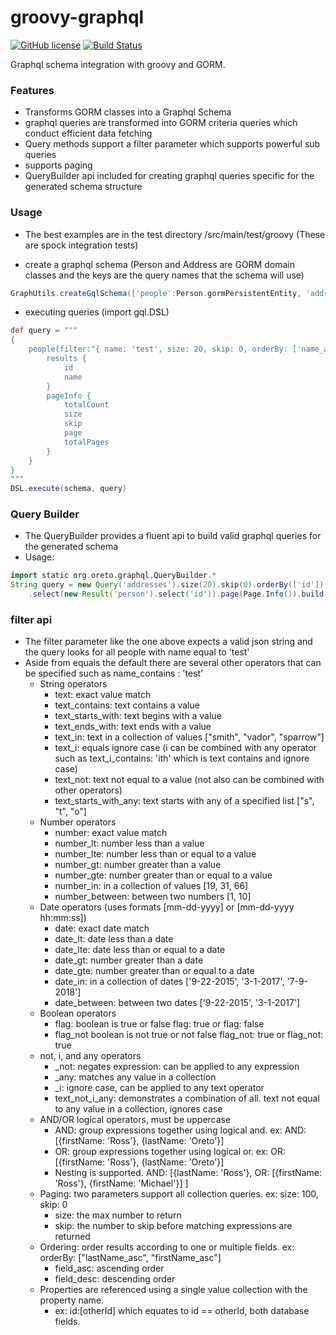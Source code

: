 # groovy-graphql
[![GitHub license](https://img.shields.io/badge/license-MIT-blue.svg)](https://raw.githubusercontent.com/ross-oreto/groovy-graphql/master/LICENSE)
[![Build Status](https://travis-ci.org/ross-oreto/groovy-graphql.svg?branch=master)](https://travis-ci.org/ross-oreto/groovy-graphql)

Graphql schema integration with groovy and GORM.

### Features
* Transforms GORM classes into a Graphql Schema
* graphql queries are transformed into GORM criteria queries which conduct efficient data fetching
* Query methods support a filter parameter which supports powerful sub queries
* supports paging
* QueryBuilder api included for creating graphql queries specific for the generated schema structure

### Usage
- The best examples are in the test directory /src/main/test/groovy (These are spock integration tests)

- create a graphql schema (Person and Address are GORM domain classes and the keys are the query names that the schema will use)
```groovy
GraphUtils.createGqlSchema(['people':Person.gormPersistentEntity, 'addresses': Address.gormPersistentEntity])
```
- executing queries (import gql.DSL)
```groovy
def query = """
{
	people(filter:"{ name: 'test', size: 20, skip: 0, orderBy: ['name_asc']}") {
		results {
			id
			name
		}
		pageInfo {
			totalCount
			size
			skip
			page
			totalPages
		}
	}
}
"""
DSL.execute(schema, query)
```

### Query Builder
* The QueryBuilder provides a fluent api to build valid graphql queries for the generated schema
* Usage:
```groovy
import static org.oreto.graphql.QueryBuilder.*
String query = new Query('addresses').size(20).skip(0).orderBy(['id']).select('id', 'line1')
    .select(new Result('person').select('id')).page(Page.Info()).build()
```

### filter api
- The filter parameter like the one above expects a valid json string and the query looks for all people with name equal to 'test'
- Aside from equals the default there are several other operators that can be specified such as name_contains : 'test'
  * String operators
    * text: exact value match
    * text_contains: text contains a value
    * text_starts_with: text begins with a value
    * text_ends_with: text ends with a value
    * text_in: text in a collection of values ["smith", "vador", "sparrow"]
    * text_i: equals ignore case (i can be combined with any operator such as text_i_contains: 'ith' which is text contains and ignore case)
    * text_not: text not equal to a value (not also can be combined with other operators)
    * text_starts_with_any: text starts with any of a specified list ["s", "t", "o"]
  * Number operators
    * number: exact value match
    * number_lt: number less than a value
    * number_lte: number less than or equal to a value
    * number_gt: number greater than a value
    * number_gte: number greater than or equal to a value
    * number_in: in a collection of values [19, 31, 66]
    * number_between: between two numbers [1, 10]
  * Date operators (uses formats [mm-dd-yyyy] or [mm-dd-yyyy hh:mm:ss])
    * date: exact date match
    * date_lt: date less than a date
    * date_lte: date less than or equal to a date
    * date_gt: number greater than a date
    * date_gte: number greater than or equal to a date
    * date_in: in a collection of dates ['9-22-2015', '3-1-2017', '7-9-2018']
    * date_between: between two dates ['9-22-2015', '3-1-2017']
  * Boolean operators
    * flag: boolean is true or false flag: true or flag: false
    * flag_not boolean is not true or not false flag_not: true or flag_not: true
  * not, i, and any operators
    * _not: negates expression: can be applied to any expression
    * _any: matches any value in a collection
    * _i: ignore case, can be applied to any text operator
    * text_not_i_any: demonstrates a combination of all. text not equal to any value in a collection, ignores case
  * AND/OR logical operators, must be uppercase
    * AND: group expressions together using logical and. ex: AND: [{firstName: 'Ross'}, {lastName: 'Oreto'}]
    * OR: group expressions together using logical or. ex: OR: [{firstName: 'Ross'}, {lastName: 'Oreto'}]
    * Nesting is supported. AND: [{lastName: 'Ross'}, OR: [{firstName: 'Ross'}, {firstName: 'Michael'}] ]
  * Paging: two parameters support all collection queries. ex: size: 100, skip: 0
    * size: the max number to return
    * skip: the number to skip before matching expressions are returned
  * Ordering: order results according to one or multiple fields. ex: orderBy: ["lastName_asc", "firstName_asc"]
    * field_asc: ascending order
    * field_desc: descending order
  * Properties are referenced using a single value collection with the property name. 
    * ex: id:[otherId] which equates to id == otherId, both database fields.  
  
